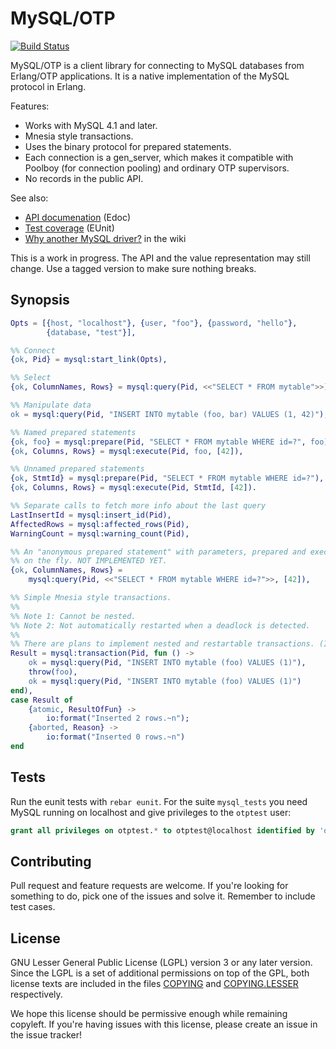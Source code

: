 MySQL/OTP
=========

[![Build Status](https://travis-ci.org/mysql-otp/mysql-otp.svg)](https://travis-ci.org/mysql-otp/mysql-otp)

MySQL/OTP is a client library for connecting to MySQL databases from Erlang/OTP
applications. It is a native implementation of the MySQL protocol in Erlang.

Features:

* Works with MySQL 4.1 and later.
* Mnesia style transactions.
* Uses the binary protocol for prepared statements.
* Each connection is a gen_server, which makes it compatible with Poolboy (for
  connection pooling) and ordinary OTP supervisors.
* No records in the public API.

See also:

* [API documenation](//mysql-otp.github.io/mysql-otp/index.html) (Edoc)
* [Test coverage](//mysql-otp.github.io/mysql-otp/eunit.html) (EUnit)
* [Why another MySQL driver?](https://github.com/mysql-otp/mysql-otp/wiki#why-another-mysql-driver) in the wiki

This is a work in progress. The API and the value representation may still
change. Use a tagged version to make sure nothing breaks.

Synopsis
--------

```Erlang
Opts = [{host, "localhost"}, {user, "foo"}, {password, "hello"},
        {database, "test"}],

%% Connect
{ok, Pid} = mysql:start_link(Opts),

%% Select
{ok, ColumnNames, Rows} = mysql:query(Pid, <<"SELECT * FROM mytable">>),

%% Manipulate data
ok = mysql:query(Pid, "INSERT INTO mytable (foo, bar) VALUES (1, 42)"),

%% Named prepared statements
{ok, foo} = mysql:prepare(Pid, "SELECT * FROM mytable WHERE id=?", foo),
{ok, Columns, Rows} = mysql:execute(Pid, foo, [42]),

%% Unnamed prepared statements
{ok, StmtId} = mysql:prepare(Pid, "SELECT * FROM mytable WHERE id=?"),
{ok, Columns, Rows} = mysql:execute(Pid, StmtId, [42]).

%% Separate calls to fetch more info about the last query
LastInsertId = mysql:insert_id(Pid),
AffectedRows = mysql:affected_rows(Pid),
WarningCount = mysql:warning_count(Pid),

%% An "anonymous prepared statement" with parameters, prepared and executed
%% on the fly. NOT IMPLEMENTED YET.
{ok, ColumnNames, Rows} =
    mysql:query(Pid, <<"SELECT * FROM mytable WHERE id=?">>, [42]),

%% Simple Mnesia style transactions.
%%
%% Note 1: Cannot be nested.
%% Note 2: Not automatically restarted when a deadlock is detected.
%%
%% There are plans to implement nested and restartable transactions. (Issue #7)
Result = mysql:transaction(Pid, fun () ->
    ok = mysql:query(Pid, "INSERT INTO mytable (foo) VALUES (1)"),
    throw(foo),
    ok = mysql:query(Pid, "INSERT INTO mytable (foo) VALUES (1)")
end),
case Result of
    {atomic, ResultOfFun} ->
        io:format("Inserted 2 rows.~n");
    {aborted, Reason} ->
        io:format("Inserted 0 rows.~n")
end
```

Tests
-----

Run the eunit tests with `rebar eunit`. For the suite `mysql_tests` you need
MySQL running on localhost and give privileges to the `otptest` user:

```SQL
grant all privileges on otptest.* to otptest@localhost identified by 'otptest';
```

Contributing
------------

Pull request and feature requests are welcome. If you're looking for something
to do, pick one of the issues and solve it. Remember to include test cases.

License
-------

GNU Lesser General Public License (LGPL) version 3 or any later version.
Since the LGPL is a set of additional permissions on top of the GPL, both
license texts are included in the files [COPYING](COPYING) and
[COPYING.LESSER](COPYING.LESSER) respectively.

We hope this license should be permissive enough while remaining copyleft. If
you're having issues with this license, please create an issue in the issue
tracker!
